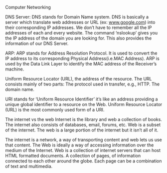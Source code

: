 Computer Networking

DNS Server:
DNS stands for Domain Name system.
DNS is basically a server which translate web addresses or URL (ex: www.google.com) into their corresponding IP addresses. We don’t have to remember all the IP addresses of each and every website.
The command ‘nslookup’ gives you the IP address of the domain you are looking for. This also provides the information of our DNS Server.

ARP:
ARP stands for Address Resolution Protocol.
It is used to convert the IP address to its corresponding Physical Address(i.e.MAC Address).
ARP is used by the Data Link Layer to identify the MAC address of the Receiver’s machine.

Uniform Resource Locator (URL), the address of the resource.
The URL consists mainly of two parts:
The protocol used in transfer, e.g., HTTP.
The domain name.

URI stands for ‘Uniform Resource Identifier’
it’s like an address providing a unique global identifier to a resource on the Web. Uniform Resource Locator (URL) is the most commonly used form of a URI.

The internet vs the web
Internet is the library and web a collection of books. The internet also consists of databases, email, forums, etc.
Web is a subset of the internet. The web is a large portion of the internet but it isn’t all of it.

The internet is a network, a way of transporting content and web lets us use that content.
The Web is ideally a way of accessing information over the medium of the Internet. Web is a collection of internet servers that can host HTML formatted documents. A collection of pages, of information connected to each other around the globe. Each page can be a combination of text and multimedia.
